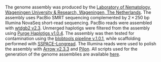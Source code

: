The genome assembly was produced by the [Laboratory of Nematology, Wageningen University & Research, Wageningen, The Netherlands](https://www.wur.nl/en/research-results/chair-groups/plant-sciences/laboratory-of-nematology.htm). The assembly uses PacBio SMRT sequencing complemented by 2 × 250 bp Illumina NovaSeq short-read sequencing. PacBio reads were assembled with [wtdgb2 v2.3](https://www.ncbi.nlm.nih.gov/pmc/articles/PMC7004874/). Unmerged haplotigs were filtered from the assembly using [Purge Haplotigs v1.0.4](https://www.ncbi.nlm.nih.gov/pmc/articles/PMC6267036/). The assembly was then tested for contamination using the [blobtools pipeline v.1.0.1](https://doi.org/10.12688%2Ff1000research.12232.1), while scaffolding performed with [SSPACE-Longread](https://github.com/Runsheng/sspace_longread). The Illumina reads were used to polish the assembly with [Arrow v2.3.3](https://github.com/) and [Pilon](https://www.ncbi.nlm.nih.gov/pmc/articles/PMC4237348/). All scripts used for the generation of the genome assemblies are available [here](https://github.com/Jorisvansteenbrugge/GROS_genomes).
